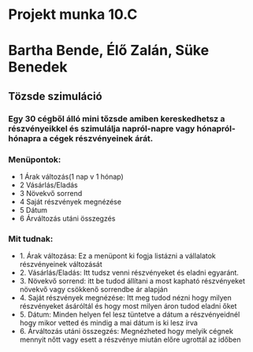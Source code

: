 # Projekt munka 10.C 
# Bartha Bende, Élő Zalán, Süke Benedek
## Tözsde szimuláció
### Egy 30 cégből álló mini tőzsde amiben kereskedhetsz a részvényeikkel és szimulálja napról-napre vagy hónapról-hónapra a cégek részvényeinek árát.
### Menüpontok:
<ul>
	<li>1	  Árak változás(1 nap v 1 hónap)</li>
	<li>2	  Vásárlás/Eladás</li>
	<li>3	  Növekvő sorrend</li>
	<li>4	  Saját részvények megnézése</li>
	<li>5	  Dátum</li>
	<li>6 	  Árváltozás utáni összegzés</li>
</ul>

### Mit tudnak:
<ul>
		<li>1. Árak változása:	Ez a menüpont ki fogja listázni a 		vállalatok részvényeinek változását</li>
		<li>2. Vásárlás/Eladás: Itt tudsz venni részvényeket és eladni 		egyaránt.</li>
		<li>3. Növekvő sorrend: itt be tudod állítani a most kapható 		részvényeket növekvő vagy csökkenő sorrendbe ár alapján</li>
		<li>4. Saját részvények megnézése: Itt meg tudod nézni hogy 		milyen részvényeket ásáróltál és hogy most milyen áron tudod 		eladni őket</li>
		<li>5. Dátum: Minden helyen fel lesz tüntetve a dátum a 		részvényeidnél hogy mikor vetted és mindig a mai dátum is ki 		lesz írva</li>
		<li>6. Árváltozás utáni összegzés: Megnézheted hogy melyik 		cégnek mennyit nőtt vagy esett a részvénye miután előre 		ugrottál az időben</li>
</ul>




 

	
